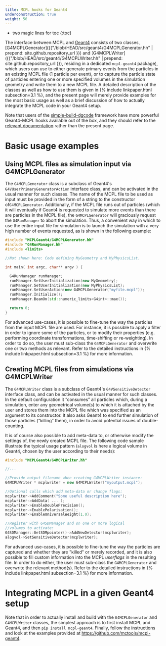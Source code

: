 ```yaml
---
title: MCPL hooks for Geant4
underconstruction: true
weight: 50
---
```


- two magic lines for toc
{:toc}

The interface between MCPL and [Geant4](http://geant4.cern.ch/) consists of two classes, [G4MCPLGenerator]({{"/blob/HEAD/src/geant4/G4MCPLGenerator.hh" | prepend: site.github.repository_url }}) and [G4MCPLWriter]({{"/blob/HEAD/src/geant4/G4MCPLWriter.hh" | prepend: site.github.repository_url }}), residing in a dedicated `mcpl-geant4` package), which users can use to either generate primary events from the particles in an existing MCPL file (1 particle per event), or to capture the particle state of particles entering one or more specified volumes in the simulation geometry and write them to a new MCPL file. A detailed description of the classes as well as how to use them is given in {% include linkpaper.html subsection=3.1 %}, and the present page will merely provide examples for the most basic usage as well as a brief discussion of how to actually integrate the MCPL code in your Geant4 setup.

Note that users of the [simple-build-dgcode](https://mctools.github.io/simplebuild-dgcode) framework have more powerful Geant4-MCPL hooks available out of the box, and they should refer to the [relevant documentation](https://mctools.github.io/simplebuild-dgcode/mcpl.html) rather than the present page.

# Basic usage examples

## Using MCPL files as simulation input via G4MCPLGenerator

The `G4MCPLGenerator` class is a subclass of Geant4's `G4VUserPrimaryGeneratorAction` interface class, and can be activated in the usual manner for such classes. The name of the MCPL file to be used as input must be provided in the form of a string to the constructor of`G4MCPLGenerator`. Additionally, if the MCPL file runs out of particles (which it will eventually if Geant4 is requested to simulate more events than there are particles in the MCPL file), the `G4MCPLGenerator` will graciously request the `G4RunManager` to abort the simulation. Thus, a convenient way in which to use the entire input file for simulation is to launch the simulation with a very high number of events requested, as is shown in the following example:

```c++
#include "MCPLGeant4/G4MCPLGenerator.hh"
#include "G4RunManager.hh"
#include <limits>

//Not shown here: Code defining MyGeometry and MyPhysicsList.

int main( int argc, char** argv ) {

  G4RunManager runManager;
  runManager.SetUserInitialization(new MyGeometry);
  runManager.SetUserInitialization(new MyPhysicsList);
  runManager.SetUserAction(new G4MCPLGenerator("myfile.mcpl"));
  runManager.Initialize();
  runManager.BeamOn(std::numeric_limits<G4int>::max());

  return 0;
}
```

For advanced use-cases, it is possible to fine-tune the way the particles from the input MCPL file are used. For instance, it is possible to apply a filter in order to ignore some of the particles, or to modify their properties (e.g. performing coordinate transformations, time-shifting or re-weighting). In order to do so, the user must sub-class the `G4MCPLGenerator` and overwrite one or two methods as relevant. Refer to the detailed instructions in {% include linkpaper.html subsection=3.1
%} for more information.

## Creating MCPL files from simulations via G4MCPLWriter

The `G4MCPLWriter` class is a subclass of Geant4's `G4VSensitiveDetector` interface class, and can be activated in the usual manner for such classes. In the default configuration it “consumes” all particles which, during a simulation, enter any geometrical volume(s) to which it is attached by the user and stores them into the MCPL file which was specified as an argument to its constructor. It also asks Geant4 to end further simulation of those particles (“killing” them), in order to avoid potential issues of double-counting.

It is of course also possible to add meta-data to, or otherwise modify the settings of, the newly created MCPL file. The following code sample illustrate the typical usage pattern (`alogvol` is here a logical volume in Geant4, chosen by the user according to their needs):

```c++
#include "MCPLGeant4/G4MCPLWriter.hh"

//...

//Provide output filename when creating G4MCPLWriter instance:
G4MCPLWriter * mcplwriter = new G4MCPLWriter("myoutput.mcpl");

//Optional calls which add meta-data or change flags:
mcplwriter->AddComment("Some useful description here");
mcplwriter->AddData( ... );
mcplwriter->EnableDoublePrecision();
mcplwriter->EnablePolarisation();
mcplwriter->EnableUniversalWeight(1.0);

//Register with G4SDManager and on one or more logical
//volumes to activate:
G4SDManager::GetSDMpointer()->AddNewDetector(mcplwriter);
alogvol->SetSensitiveDetector(mcplwriter);
```

For advanced use-cases, it is possible to fine-tune the way the particles are captured and whether they are "killed" or merely recorded, and it is also possible to fill custom information into the MCPL _userflags_ in the resulting file. In order to do either, the user must sub-class the `G4MCPLGenerator` and overwrite the relevant method(s). Refer to the detailed instructions in {% include linkpaper.html subsection=3.1
%} for more information.

# Integrating MCPL in a given Geant4 setup

Note that in order to actually install and build with the `G4MCPLGenerator` and `G4MCPLWriter` classes, the simplest approach is to first install MCPL and Geant4, and then `pip install mcpl-geant4`. Finally, follow the instructions and look at the examples provided at <https://github.com/mctools/mcpl-geant4>.
